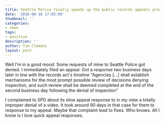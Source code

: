 ```yaml
---
title: Seattle Police finally speeds up the public records appeals process
date: '2016-08-18 17:05:00'
thumbnail: ''
categories:
- news
tags:
- positive
description: ''
author: Tim Clemans
layout: post
---
```

Well I'm in a good mood. Some requests of mine to Seattle Police got denied. I immediately filed an appeal. Got a response two business days later in line with the records act's timeline "Agencies [...] shall establish mechanisms for the most prompt possible review of decisions denying inspection, and such review shall be deemed completed at the end of the second business day following the denial of inspection"

I complained to SPD about its slow appeal response to in my view a totally improper denial of a video. It took around 90 days in that case for them to response to my appeal. Maybe that complaint lead to fixes. Who knows. All I know is I love quick appeal responses. 